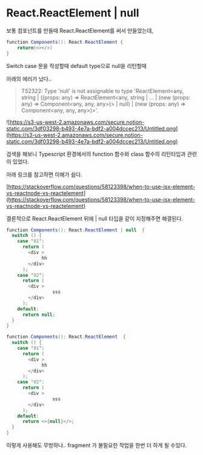 # React.ReactElement | null

보통 컴포넌트를 만들때 React.ReactElement를 써서 만들었는데,

```java
function Components(): React.ReactElement {
	return(<></>)  
}
```

Switch case 문을 작성할때 default type으로 null을 리턴할때

아래의 에러가 났다..

> TS2322: Type 'null' is not assignable to type 'ReactElement<any, string | ((props: any) => ReactElement<any, string | ... | (new (props: any) => Component<any, any, any>)> | null) | (new (props: any) => Component<any, any, any>)>'.

![https://s3-us-west-2.amazonaws.com/secure.notion-static.com/3df03298-b493-4e7a-bdf2-a004dccec213/Untitled.png](https://s3-us-west-2.amazonaws.com/secure.notion-static.com/3df03298-b493-4e7a-bdf2-a004dccec213/Untitled.png)

검색을 해보니 Typescript 환경에서의 function 함수와 class 함수의 리턴타입과 관련이 있었다.

아래 링크를 참고하면 이해가 쉽다.

[https://stackoverflow.com/questions/58123398/when-to-use-jsx-element-vs-reactnode-vs-reactelement](https://stackoverflow.com/questions/58123398/when-to-use-jsx-element-vs-reactnode-vs-reactelement)

결론적으로 React.ReactElement 뒤에 | null 타입을 같이 지정해주면 해결된다.

```java
function Components(): React.ReactElement | null  {
  switch () {
    case '01':
      return (
        <div >
	         hh
        </div>
      );
    case '02':
      return (
        <div >
			     sss
        </div>
      );
    default:
      return null;
  }
}
```

```java
function Components(): React.ReactElement  {
  switch () {
    case '01':
      return (
        <div >
	         hh
        </div>
      );
    case '02':
      return (
        <div >
			     sss
        </div>
      );
    default:
      return <>{null}</>;
  }
}
```

이렇게 사용해도 무방하나.. fragment 가 불필요한 작업을 한번 더 하게 될 수있다.
